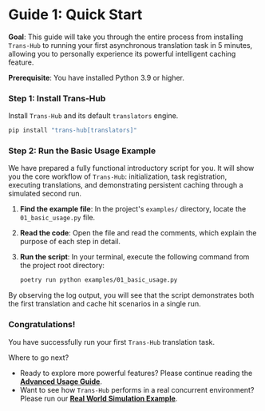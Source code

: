 # Guide 1: Quick Start

**Goal**: This guide will take you through the entire process from installing `Trans-Hub` to running your first asynchronous translation task in 5 minutes, allowing you to personally experience its powerful intelligent caching feature.

**Prerequisite**: You have installed Python 3.9 or higher.

### **Step 1: Install Trans-Hub**

Install `Trans-Hub` and its default `translators` engine.

```bash
pip install "trans-hub[translators]"
```

### **Step 2: Run the Basic Usage Example**

We have prepared a fully functional introductory script for you. It will show you the core workflow of `Trans-Hub`: initialization, task registration, executing translations, and demonstrating persistent caching through a simulated second run.

1.  **Find the example file**:
    In the project's `examples/` directory, locate the `01_basic_usage.py` file.

2.  **Read the code**:
    Open the file and read the comments, which explain the purpose of each step in detail.

3.  **Run the script**:
    In your terminal, execute the following command from the project root directory:
    ```bash
    poetry run python examples/01_basic_usage.py
    ```

By observing the log output, you will see that the script demonstrates both the first translation and cache hit scenarios in a single run.

### **Congratulations!**

You have successfully run your first `Trans-Hub` translation task.

Where to go next?

- Ready to explore more powerful features? Please continue reading the **[Advanced Usage Guide](./02_advanced_usage.md)**.
- Want to see how `Trans-Hub` performs in a real concurrent environment? Please run our **[Real World Simulation Example](../examples/02_real_world_simulation.py)**.

